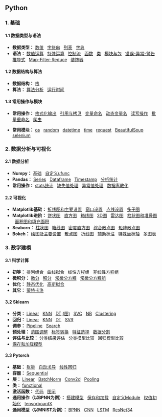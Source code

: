 ## Python
### 1. 基础
#### 1.1 数据类型与语法
* **数据类型：**
[数值](https://github.com/ZhouBinTGL/Code-Summary/blob/master/Python/1.%20Basics/%E6%95%B0%E5%80%BC.txt)
&nbsp; [字符串](https://github.com/ZhouBinTGL/Code-Summary/blob/master/Python/1.%20Basics/%E5%AD%97%E7%AC%A6%E4%B8%B2.py) 
&nbsp; [列表](https://github.com/ZhouBinTGL/Code-Summary/blob/master/Python/1.%20Basics/%E5%88%97%E8%A1%A8.py)
&nbsp; [字典](https://github.com/ZhouBinTGL/Code-Summary/blob/master/Python/1.%20Basics/%E5%AD%97%E5%85%B8.py)
* **语法：** 
[数值运算](https://github.com/ZhouBinTGL/Code-Summary/blob/master/Python/1.%20Basics/%E6%95%B0%E5%80%BC%E8%BF%90%E7%AE.py)
&nbsp; [特殊运算](https://github.com/ZhouBinTGL/Code-Summary/blob/master/Python/1.%20Basics/%E7%89%B9%E6%AE%8A%E8%BF%90%E7%AE%97.py)
&nbsp; [控制流](https://github.com/ZhouBinTGL/Code-Summary/blob/master/Python/1.%20Basics/%E6%8E%A7%E5%88%B6%E6%B5%81.py) 
&nbsp; [函数](https://github.com/ZhouBinTGL/Code-Summary/blob/master/Python/1.%20Basics/%E5%87%BD%E6%95%B0.py)
&nbsp; [类](https://github.com/ZhouBinTGL/Code-Summary/blob/master/Python/1.%20Basics/%E7%B1%BB.py)
&nbsp; [模块与包](https://github.com/ZhouBinTGL/Code-Summary/blob/master/Python/1.%20Basics/%E6%A8%A1%E5%9D%97%E4%B8%8E%E5%8C%85.txt)
&nbsp; [错误-异常-警告](https://github.com/ZhouBinTGL/Code-Summary/blob/master/Python/1.%20Basics/%E9%94%99%E8%AF%AF-%E5%BC%82%E5%B8%B8-%E8%AD%A6%E5%91%8A.py)
&nbsp; [推导式](https://github.com/ZhouBinTGL/Code-Summary/blob/master/Python/1.%20Basics/%E6%8E%A8%E5%AF%BC%E5%BC%8F.py) 
&nbsp; [Map-Filter-Reduce](https://github.com/ZhouBinTGL/Code-Summary/blob/master/Python/1.%20Basics/Map-Filter-Reduce.py)
&nbsp; [装饰器](https://github.com/ZhouBinTGL/Code-Summary/blob/master/Python/1.%20Basics/%E8%A3%85%E9%A5%B0%E5%99%A8.py)

#### 1.2 数据结构与算法
* **数据结构：**
[栈]()
* **算法：** 
[算法分析](https://github.com/ZhouBinTGL/Code-Summary/blob/master/Python/1.%20Basics/%E7%AE%97%E6%B3%95%E5%88%86%E6%9E%90.py)
&nbsp; [运行时间](https://github.com/ZhouBinTGL/Code-Summary/blob/master/Python/1.%20Basics/%E8%BF%90%E8%A1%8C%E6%97%B6%E9%97%B4.py)

#### 1.3 常用操作与模块
* **常用操作：**
[格式化输出](https://github.com/ZhouBinTGL/Code-Summary/blob/master/Python/1.%20Basics/%E6%A0%BC%E5%BC%8F%E5%8C%96%E8%BE%93%E5%87%BA.py)
&nbsp; [引用与拷贝](https://github.com/ZhouBinTGL/Code-Summary/blob/master/Python/1.%20Basics/%E5%BC%95%E7%94%A8%E4%B8%8E%E6%8B%B7%E8%B4%9D.py)
&nbsp; [变量命名](https://github.com/ZhouBinTGL/Code-Summary/blob/master/Python/1.%20Basics/%E5%8F%98%E9%87%8F%E5%91%BD%E5%90%8D%E8%A7%84%E8%8C%83.txt)
&nbsp; [动态变量名](https://github.com/ZhouBinTGL/Code-Summary/blob/master/Python/1.%20Basics/%E5%8A%A8%E6%80%81%E5%8F%98%E9%87%8F%E5%90%8D.py)
&nbsp; [读写操作](https://github.com/ZhouBinTGL/Code-Summary/blob/master/Python/1.%20Basics/%E8%AF%BB%E5%86%99%E6%93%8D%E4%BD%9C.py)
&nbsp; [批量重命名](https://github.com/ZhouBinTGL/Code-Summary/blob/master/Python/1.%20Basics/%E6%89%B9%E9%87%8F%E9%87%8D%E5%91%BD%E5%90%8D.py)
&nbsp; [爬虫](https://github.com/ZhouBinTGL/Code-Summary/blob/master/Python/1.%20Basics/%E7%88%AC%E8%99%AB%E5%85%A5%E9%97%A8%E5%AE%9E%E4%BE%8B.py)

* **常用模块：**
[os](https://github.com/ZhouBinTGL/Code-Summary/blob/master/Python/1.%20Basics/%E6%A8%A1%E5%9D%97os.py)
&nbsp; [random](https://github.com/ZhouBinTGL/Code-Summary/blob/master/Python/1.%20Basics/%E6%A8%A1%E5%9D%97random.py)
&nbsp; [datetime](https://github.com/ZhouBinTGL/Code-Summary/blob/master/Python/1.%20Basics/%E6%A8%A1%E5%9D%97datetime.py)
&nbsp; [time](https://github.com/ZhouBinTGL/Code-Summary/blob/master/Python/1.%20Basics/%E6%A8%A1%E5%9D%97time.py)
&nbsp; [request](https://github.com/ZhouBinTGL/Code-Summary/blob/master/Python/1.%20Basics/%E6%A8%A1%E5%9D%97requests.py)
&nbsp; [BeautifulSoup](https://github.com/ZhouBinTGL/Code-Summary/blob/master/Python/1.%20Basics/%E6%A8%A1%E5%9D%97BeautifulSoup.py)
&nbsp; [selenium](https://github.com/ZhouBinTGL/Code-Summary/blob/master/Python/1.%20Basics/%E6%A8%A1%E5%9D%97selenium.py)

### 2. 数据分析与可视化

#### 2.1 数据分析
* **Numpy：**
[基础](https://github.com/ZhouBinTGL/Code-Summary/blob/master/Python/2.%20Data%20Analysis%20%26%20Visualization/Data%20Analysis/np%E5%9F%BA%E7%A1%80.py)
&nbsp; [自定义ufunc](https://github.com/ZhouBinTGL/Code-Summary/blob/master/Python/2.%20Data%20Analysis%20%26%20Visualization/Data%20Analysis/%E8%87%AA%E5%AE%9A%E4%B9%89ufunc.py)
* **Pandas：**
[Series](https://github.com/ZhouBinTGL/Code-Summary/blob/master/Python/2.%20Data%20Analysis%20%26%20Visualization/Data%20Analysis/pd-series.py)
&nbsp; [Dataframe](https://github.com/ZhouBinTGL/Code-Summary/blob/master/Python/2.%20Data%20Analysis%20%26%20Visualization/Data%20Analysis/pd-dataframe.py)
&nbsp; [Timestamp](https://github.com/ZhouBinTGL/Code-Summary/blob/master/Python/2.%20Data%20Analysis%20%26%20Visualization/Data%20Analysis/pd-timestamp.py)
&nbsp; [分析统计](https://github.com/ZhouBinTGL/Code-Summary/blob/master/Python/2.%20Data%20Analysis%20%26%20Visualization/Data%20Analysis/pd%E7%BB%9F%E8%AE%A1.py)
* **常用操作：** 
[stats统计](https://github.com/ZhouBinTGL/Code-Summary/blob/master/Python/2.%20Data%20Analysis%20%26%20Visualization/Data%20Analysis/st%E7%BB%9F%E8%AE%A1.py)
&nbsp; [缺失值处理](https://github.com/ZhouBinTGL/Code-Summary/blob/master/Python/2.%20Data%20Analysis%20%26%20Visualization/Data%20Analysis/%E7%BC%BA%E5%A4%B1%E5%80%BC%E5%A4%84%E7%90%86.py)
&nbsp; [异常值处理](https://github.com/ZhouBinTGL/Code-Summary/blob/master/Python/2.%20Data%20Analysis%20%26%20Visualization/Data%20Analysis/%E5%BC%82%E5%B8%B8%E5%80%BC%E5%A4%84%E7%90%86.py)
&nbsp; [数据离散化](https://github.com/ZhouBinTGL/Code-Summary/blob/master/Python/2.%20Data%20Analysis%20%26%20Visualization/Data%20Analysis/%E6%95%B0%E6%8D%AE%E7%A6%BB%E6%95%A3%E5%8C%96.py)

#### 2.2 可视化
* **Matplotlib基础：** 
[折线图和主要设置](https://github.com/ZhouBinTGL/Code-Summary/blob/master/Python/2.%20Data%20Analysis%20%26%20Visualization/Visualization/mpl%E7%BB%98%E5%9B%BE%E5%92%8C%E4%B8%BB%E8%A6%81%E8%AE%BE%E7%BD%AE.py)
&nbsp; [窗口设置](https://github.com/ZhouBinTGL/Code-Summary/blob/master/Python/2.%20Data%20Analysis%20%26%20Visualization/Visualization/mpl%E7%AA%97%E5%8F%A3%E8%AE%BE%E7%BD%AE.py)
&nbsp; [点线设置](https://github.com/ZhouBinTGL/Code-Summary/blob/master/Python/2.%20Data%20Analysis%20%26%20Visualization/Visualization/mpl%E7%82%B9%E7%BA%BF%E6%A0%B7%E5%BC%8F.py)
&nbsp; [多子图](https://github.com/ZhouBinTGL/Code-Summary/blob/master/Python/2.%20Data%20Analysis%20%26%20Visualization/Visualization/mpl%E5%A4%9A%E5%AD%90%E5%9B%BE.py)
* **Matplotlib进阶：** 
[饼状图](https://github.com/ZhouBinTGL/Code-Summary/blob/master/Python/2.%20Data%20Analysis%20%26%20Visualization/Visualization/mpl%E9%A5%BC%E7%8A%B6%E5%9B%BE.py)
&nbsp; [直方图](https://github.com/ZhouBinTGL/Code-Summary/blob/master/Python/2.%20Data%20Analysis%20%26%20Visualization/Visualization/mpl%E7%9B%B4%E6%96%B9%E5%9B%BE.py)
&nbsp; [箱线图](https://github.com/ZhouBinTGL/Code-Summary/blob/master/Python/2.%20Data%20Analysis%20%26%20Visualization/Visualization/mpl%E7%AE%B1%E7%BA%BF%E5%9B%BE.py)
&nbsp; [3D图](https://github.com/ZhouBinTGL/Code-Summary/blob/master/Python/2.%20Data%20Analysis%20%26%20Visualization/Visualization/mpl%E7%BB%98%E5%88%B63D%E5%9B%BE.py)
&nbsp; [雷达图](https://github.com/ZhouBinTGL/Code-Summary/blob/master/Python/2.%20Data%20Analysis%20%26%20Visualization/Visualization/mpl%E9%9B%B7%E8%BE%BE%E5%9B%BE.py)
&nbsp; [柱状图和堆叠图](https://github.com/ZhouBinTGL/Code-Summary/blob/master/Python/2.%20Data%20Analysis%20%26%20Visualization/Visualization/mpl%E6%9F%B1%E7%8A%B6%E5%9B%BE%E5%92%8C%E5%A0%86%E5%8F%A0%E5%9B%BE.py)
&nbsp; [面积图和填充面积](https://github.com/ZhouBinTGL/Code-Summary/blob/master/Python/2.%20Data%20Analysis%20%26%20Visualization/Visualization/mpl%E9%9D%A2%E7%A7%AF%E5%9B%BE%E5%92%8C%E5%A1%AB%E5%85%85%E9%9D%A2%E7%A7%AF.py)
* **Seaborn：** 
[柱状图](https://github.com/ZhouBinTGL/Code-Summary/blob/master/Python/2.%20Data%20Analysis%20%26%20Visualization/Visualization/sns%E6%9F%B1%E7%8A%B6%E5%9B%BE.py)
&nbsp; [箱线图](https://github.com/ZhouBinTGL/Code-Summary/blob/master/Python/2.%20Data%20Analysis%20%26%20Visualization/Visualization/sns%E7%AE%B1%E7%BA%BF%E5%9B%BE.py)
&nbsp; [密度直方图](https://github.com/ZhouBinTGL/Code-Summary/blob/master/Python/2.%20Data%20Analysis%20%26%20Visualization/Visualization/sns%E5%AF%86%E5%BA%A6%E7%9B%B4%E6%96%B9%E5%9B%BE.py)
&nbsp; [综合散点图](https://github.com/ZhouBinTGL/Code-Summary/blob/master/Python/2.%20Data%20Analysis%20%26%20Visualization/Visualization/sns%E7%BB%BC%E5%90%88%E6%95%A3%E7%82%B9%E5%9B%BE.py)
&nbsp; [矩阵散点图](https://github.com/ZhouBinTGL/Code-Summary/blob/master/Python/2.%20Data%20Analysis%20%26%20Visualization/Visualization/sns%E7%9F%A9%E9%98%B5%E6%95%A3%E7%82%B9%E5%9B%BE.py)
* **Bokeh：**
[绘图及主要设置](https://github.com/ZhouBinTGL/Code-Summary/blob/master/Python/2.%20Data%20Analysis%20%26%20Visualization/Visualization/bokeh%E7%BB%98%E5%9B%BE%E5%8F%8A%E4%B8%BB%E8%A6%81%E8%AE%BE%E7%BD%AE.py)
&nbsp; [散点图](https://github.com/ZhouBinTGL/Code-Summary/blob/master/Python/2.%20Data%20Analysis%20%26%20Visualization/Visualization/bokeh%E6%95%A3%E7%82%B9%E5%9B%BE.py)
&nbsp; [折线图](https://github.com/ZhouBinTGL/Code-Summary/blob/master/Python/2.%20Data%20Analysis%20%26%20Visualization/Visualization/bokeh%E6%8A%98%E7%BA%BF%E5%9B%BE.py)
&nbsp; [辅助标注](https://github.com/ZhouBinTGL/Code-Summary/blob/master/Python/2.%20Data%20Analysis%20%26%20Visualization/Visualization/bokeh%E8%BE%85%E5%8A%A9%E6%A0%87%E6%B3%A8.py)
&nbsp; [特殊坐标轴](https://github.com/ZhouBinTGL/Code-Summary/blob/master/Python/2.%20Data%20Analysis%20%26%20Visualization/Visualization/bokeh%E7%89%B9%E6%AE%8A%E5%9D%90%E6%A0%87%E8%BD%B4.py)
&nbsp; [多图表](https://github.com/ZhouBinTGL/Code-Summary/blob/master/Python/2.%20Data%20Analysis%20%26%20Visualization/Visualization/bokeh%E5%A4%9A%E5%9B%BE%E8%A1%A8.py)

### 3. 数学建模
#### 3.1 科学计算
* **初等：**
[排列组合](https://github.com/ZhouBinTGL/Code-Summary/blob/master/Python/3.%20Mathematical%20models/Scientific%20computation/%E6%8E%92%E5%88%97%E7%BB%84%E5%90%88.py)
&nbsp; [曲线拟合](https://github.com/ZhouBinTGL/Code-Summary/blob/master/Python/3.%20Mathematical%20models/Scientific%20computation/%E6%9B%B2%E7%BA%BF%E6%8B%9F%E5%90%88.py)
&nbsp; [线性方程组](https://github.com/ZhouBinTGL/Code-Summary/blob/master/Python/3.%20Mathematical%20models/Scientific%20computation/%E7%BA%BF%E6%80%A7%E6%96%B9%E7%A8%8B%E7%BB%84.py)
&nbsp; [非线性方程组](https://github.com/ZhouBinTGL/Code-Summary/blob/master/Python/3.%20Mathematical%20models/Scientific%20computation/%E9%9D%9E%E7%BA%BF%E6%80%A7%E6%96%B9%E7%A8%8B%E7%BB%84.py)
* **微积分：**
[微分](https://github.com/ZhouBinTGL/Code-Summary/blob/master/Python/3.%20Mathematical%20models/Scientific%20computation/%E5%BE%AE%E5%88%86.py)
&nbsp; [积分](https://github.com/ZhouBinTGL/Code-Summary/blob/master/Python/3.%20Mathematical%20models/Scientific%20computation/%E7%A7%AF%E5%88%86.py)
&nbsp; [常微分方程](https://github.com/ZhouBinTGL/Code-Summary/blob/master/Python/3.%20Mathematical%20models/Scientific%20computation/%E5%B8%B8%E5%BE%AE%E5%88%86%E6%96%B9%E7%A8%8B.py)
&nbsp; [常微分方程组](https://github.com/ZhouBinTGL/Code-Summary/blob/master/Python/3.%20Mathematical%20models/Scientific%20computation/%E5%B8%B8%E5%BE%AE%E5%88%86%E6%96%B9%E7%A8%8B%E7%BB%84.py)
* **优化：**
[静态优化](https://github.com/ZhouBinTGL/Code-Summary/blob/master/Python/3.%20Mathematical%20models/Scientific%20computation/%E9%9D%99%E6%80%81%E4%BC%98%E5%8C%96.py)
&nbsp; [高斯拟合](https://github.com/ZhouBinTGL/Code-Summary/blob/master/Python/3.%20Mathematical%20models/Scientific%20computation/%E9%AB%98%E6%96%AF%E6%8B%9F%E5%90%88.py)
* **其它：**
[蒙特卡洛](https://github.com/ZhouBinTGL/Code-Summary/blob/master/Python/3.%20Mathematical%20models/Scientific%20computation/%E8%92%99%E7%89%B9%E5%8D%A1%E6%B4%9B%E6%A8%A1%E6%8B%9F.py)

#### 3.2 Sklearn
* **分类：**
[Linear](https://github.com/ZhouBinTGL/Code-Summary/blob/master/Python/3.%20Mathematical%20models/Sklearn/%E7%BA%BF%E6%80%A7%E6%A8%A1%E5%9E%8B-%E5%88%86%E7%B1%BB.py)
&nbsp; [KNN](https://github.com/ZhouBinTGL/Code-Summary/blob/master/Python/3.%20Mathematical%20models/Sklearn/KNN%E5%88%86%E7%B1%BB.py)
&nbsp; [DT](https://github.com/ZhouBinTGL/Code-Summary/blob/master/Python/3.%20Mathematical%20models/Sklearn/DT%E5%88%86%E7%B1%BB.py)
[(图)](https://github.com/ZhouBinTGL/Code-Summary/blob/master/Python/3.%20Mathematical%20models/Sklearn/DT%E5%9B%BE.py)
&nbsp; [SVC](https://github.com/ZhouBinTGL/Code-Summary/blob/master/Python/3.%20Mathematical%20models/Sklearn/SVM%E5%88%86%E7%B1%BB.py)
&nbsp; [NB](https://github.com/ZhouBinTGL/Code-Summary/blob/master/Python/3.%20Mathematical%20models/Sklearn/NB%E5%88%86%E7%B1%BB.py)
&nbsp; [Clustering](https://github.com/ZhouBinTGL/Code-Summary/blob/master/Python/3.%20Mathematical%20models/Sklearn/%E9%9B%86%E6%88%90%E7%AE%97%E6%B3%95.py)
* **回归：**
[Linear](https://github.com/ZhouBinTGL/Code-Summary/blob/master/Python/3.%20Mathematical%20models/Sklearn/%E7%BA%BF%E6%80%A7%E6%A8%A1%E5%9E%8B-%E5%9B%9E%E5%BD%92.py)
&nbsp; [KNN](https://github.com/ZhouBinTGL/Code-Summary/blob/master/Python/3.%20Mathematical%20models/Sklearn/KNN%E5%9B%9E%E5%BD%92.py)
&nbsp; [DT](https://github.com/ZhouBinTGL/Code-Summary/blob/master/Python/3.%20Mathematical%20models/Sklearn/DT%E5%9B%9E%E5%BD%92.py)
&nbsp; [SVR](https://github.com/ZhouBinTGL/Code-Summary/blob/master/Python/3.%20Mathematical%20models/Sklearn/SVM%E5%9B%9E%E5%BD%92.py)
* **调参：**
[Pipeline](https://github.com/ZhouBinTGL/Code-Summary/blob/master/Python/3.%20Mathematical%20models/Sklearn/%E8%87%AA%E5%8A%A8%E6%B5%81%E7%A8%8BPipeline.py)
&nbsp; [Search](https://github.com/ZhouBinTGL/Code-Summary/blob/master/Python/3.%20Mathematical%20models/Sklearn/%E5%8F%82%E6%95%B0%E4%BC%98%E5%8C%96.py)
* **预处理：** 
[范围调整](https://github.com/ZhouBinTGL/Code-Summary/blob/master/Python/3.%20Mathematical%20models/Sklearn/%E6%95%B0%E6%8D%AE%E8%B0%83%E6%95%B4.py)
&nbsp; [标签转换](https://github.com/ZhouBinTGL/Code-Summary/blob/master/Python/3.%20Mathematical%20models/Sklearn/%E6%A0%87%E7%AD%BE%E8%BD%AC%E6%8D%A2.py)
&nbsp; [特征选择](https://github.com/ZhouBinTGL/Code-Summary/blob/master/Python/3.%20Mathematical%20models/Sklearn/%E7%89%B9%E5%BE%81%E9%80%89%E6%8B%A9.py)
&nbsp; [数据分割](https://github.com/ZhouBinTGL/Code-Summary/blob/master/Python/3.%20Mathematical%20models/Sklearn/%E6%95%B0%E6%8D%AE%E5%88%86%E5%89%B2.py)
* **评估与比较：**
[分类结果评估](https://github.com/ZhouBinTGL/Code-Summary/blob/master/Python/3.%20Mathematical%20models/Sklearn/%E5%88%86%E7%B1%BB%E7%BB%93%E6%9E%9C%E8%AF%84%E4%BC%B0.py)
&nbsp; [分类模型比较](https://github.com/ZhouBinTGL/Code-Summary/blob/master/Python/3.%20Mathematical%20models/Sklearn/%E5%88%86%E7%B1%BB%E7%AE%97%E6%B3%95%E6%AF%94%E8%BE%83.py)
&nbsp; [回归模型比较](https://github.com/ZhouBinTGL/Code-Summary/blob/master/Python/3.%20Mathematical%20models/Sklearn/%E5%9B%9E%E5%BD%92%E7%AE%97%E6%B3%95%E6%AF%94%E8%BE%83.py)
* [保存和加载模型](https://github.com/ZhouBinTGL/Code-Summary/blob/master/Python/3.%20Mathematical%20models/Sklearn/%E4%BF%9D%E5%AD%98%E5%8A%A0%E8%BD%BD%E6%A8%A1%E5%9E%8B.py)

#### 3.3 Pytorch
* **基础：**
[张量](https://github.com/ZhouBinTGL/Code-Summary/blob/master/Python/3.%20Mathematical%20models/Pytorch/%E5%BC%A0%E9%87%8F.py)
&nbsp; [自动求导](https://github.com/ZhouBinTGL/Code-Summary/blob/master/Python/3.%20Mathematical%20models/Pytorch/%E8%87%AA%E5%8A%A8%E6%B1%82%E5%AF%BC.py)
&nbsp; [线性回归](https://github.com/ZhouBinTGL/Code-Summary/blob/master/Python/3.%20Mathematical%20models/Pytorch/%E7%BA%BF%E6%80%A7%E5%9B%9E%E5%BD%92.py)
* **容器：**
[Sequential](https://github.com/ZhouBinTGL/Code-Summary/blob/master/Python/3.%20Mathematical%20models/Pytorch/%E5%AE%B9%E5%99%A8Sequential.py)
* **层：**
[Linear](https://github.com/ZhouBinTGL/Code-Summary/blob/master/Python/3.%20Mathematical%20models/Pytorch/%E5%B1%82Linear.py)
&nbsp; [BatchNorm](https://github.com/ZhouBinTGL/Code-Summary/blob/master/Python/3.%20Mathematical%20models/Pytorch/%E5%B1%82BatchNorm.py)
&nbsp; [Conv2d](https://github.com/ZhouBinTGL/Code-Summary/blob/master/Python/3.%20Mathematical%20models/Pytorch/%E5%B1%82Conv2d.py)
&nbsp; [Pooling](https://github.com/ZhouBinTGL/Code-Summary/blob/master/Python/3.%20Mathematical%20models/Pytorch/%E5%B1%82Pooling.py)
* **类：**
[functional](https://github.com/ZhouBinTGL/Code-Summary/blob/master/Python/3.%20Mathematical%20models/Pytorch/%E7%B1%BBfunctional.py)
* **激活函数：**
[代码](https://github.com/ZhouBinTGL/Code-Summary/blob/master/Python/3.%20Mathematical%20models/Pytorch/%E9%9D%9E%E7%BA%BF%E6%80%A7%E6%BF%80%E6%B4%BB%E5%87%BD%E6%95%B0.py)
&nbsp; [图示](https://github.com/ZhouBinTGL/Code-Summary/blob/master/Python/3.%20Mathematical%20models/Pytorch/%E6%BF%80%E6%B4%BB%E5%87%BD%E6%95%B0%E5%9B%BE%E7%A4%BA.png)
* **通用操作（以BPNN为例）：**
[搭建模型](https://github.com/ZhouBinTGL/Code-Summary/blob/master/Python/3.%20Mathematical%20models/Pytorch/%E6%90%AD%E5%BB%BA%E6%A8%A1%E5%9E%8B.py)
&nbsp; [保存和加载](https://github.com/ZhouBinTGL/Code-Summary/blob/master/Python/3.%20Mathematical%20models/Pytorch/%E4%BF%9D%E5%AD%98%E4%B8%8E%E5%8A%A0%E8%BD%BD%E6%A8%A1%E5%9E%8B.py)
&nbsp; [自定义Module](https://github.com/ZhouBinTGL/Code-Summary/blob/master/Python/3.%20Mathematical%20models/Pytorch/%E8%87%AA%E5%AE%9A%E4%B9%89Module.py)
&nbsp; [权值初始化](https://github.com/ZhouBinTGL/Code-Summary/blob/master/Python/3.%20Mathematical%20models/Pytorch/%E6%9D%83%E5%80%BC%E5%88%9D%E5%A7%8B%E5%8C%96.py)
&nbsp; [tensorboardX](https://github.com/ZhouBinTGL/Code-Summary/blob/master/Python/3.%20Mathematical%20models/Pytorch/%E5%8F%AF%E8%A7%86%E5%8C%96tensorboardX.py)
* **通用模型（以MNIST为例）：**
[BPNN](https://github.com/ZhouBinTGL/Code-Summary/blob/master/Python/3.%20Mathematical%20models/Pytorch/MLP%E6%89%8B%E5%86%99%E6%95%B0%E5%AD%97.py)
&nbsp; [CNN](https://github.com/ZhouBinTGL/Code-Summary/blob/master/Python/3.%20Mathematical%20models/Pytorch/CNN%E6%89%8B%E5%86%99%E6%95%B0%E5%AD%97.py)
&nbsp; [LSTM](https://github.com/ZhouBinTGL/Code-Summary/blob/master/Python/3.%20Mathematical%20models/Pytorch/LSTM%E6%89%8B%E5%86%99%E6%95%B0%E5%AD%97.py)
&nbsp; [ResNet34](https://github.com/ZhouBinTGL/Code-Summary/blob/master/Python/3.%20Mathematical%20models/Pytorch/%E6%A8%A1%E5%9E%8BResNet34.py)

